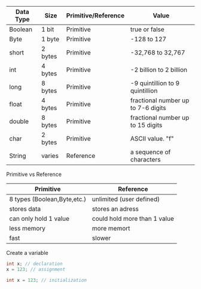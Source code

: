 
| Data Type | Size    | Primitive/Reference | Value                              |
| --------- | ------- | ------------------- | ---------------------------------- |
| Boolean   | 1 bit   | Primitive           | true or false                      |
| Byte      | 1 byte  | Primitive           | -128 to 127                        |
| short     | 2 bytes | Primitive           | -32,768 to 32,767                  |
| int       | 4 bytes | Primitive           | -2 billion to 2 billion            |
| long      | 8 bytes | Primitive           | -9 quintillion to 9 quintillion    |
| float     | 4 bytes | Primitive           | fractional number up to 7-6 digits |
| double    | 8 bytes | Primitive           | fractional number up to 15 digits  |
| char      | 2 bytes | Primitive           | ASCII value. "f"                   |
| String    | varies  | Reference           | a sequence of characters           |


Primitive vs Reference 

| Primitive                   | Reference                    |
| --------------------------- | ---------------------------- |
| 8 types (Boolean,Byte,etc.) | unlimited (user defined)     |
| stores data                 | stores an adress             |
| can only hold 1 value       | could hold more than 1 value |
| less memory                 | more memort                  |
| fast                        | slower                             |


Create a variable

```java
int x; // declaration
x = 123; // assignment 

int x = 123; // initialization
```

